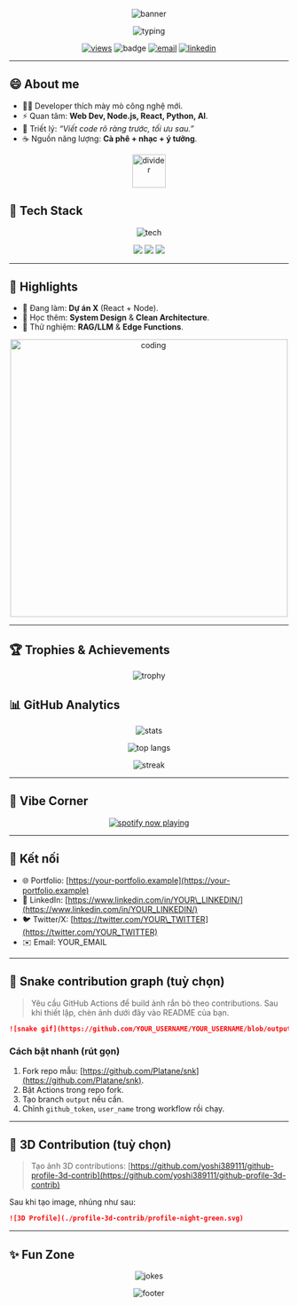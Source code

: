 <!--
🔧 Hướng dẫn nhanh:
1) Thay YOUR_USERNAME, YOUR_NAME, YOUR_EMAIL, YOUR_LINKEDIN,... bằng thông tin của bạn.
2) Một số widget cần đúng username để hiển thị (stats, langs, streak, views, trophy, profile-3d, Spotify...).
3) Bạn có thể xoá bớt phần không cần.
4) GitHub không cho dùng CSS tuỳ ý trong README. Hiệu ứng động chủ yếu dùng ảnh GIF/SVG động & dịch vụ widget.
-->

<!-- Banner động (capsule-render) -->

<p align="center">
  <img src="https://capsule-render.vercel.app/api?type=waving&height=220&text=Hello%20I'm%20YOUR_NAME%20👋&fontAlign=50&fontAlignY=40&color=0:8A2BE2,100:00FFFF&animation=fadeIn" alt="banner" />
</p>

<!-- Typing SVG -->

<p align="center">
  <img src="https://readme-typing-svg.demolab.com?font=Fira+Code&pause=1200&center=true&vCenter=true&width=700&lines=Fullstack+Developer+%F0%9F%92%BB;Y%C3%AAu+Open+Source+%26+AI+%E2%9C%A8;C%C3%A0+ph%C3%AA+%2B+Code+%3D+%E2%9D%A4%EF%B8%8F;Welcome+to+my+GitHub!" alt="typing" />
</p>

<!-- Badges & stats quick row -->

<p align="center">
  <a href="https://github.com/YOUR_USERNAME"><img src="https://komarev.com/ghpvc/?username=YOUR_USERNAME&style=for-the-badge" alt="views"/></a>
  <img src="https://img.shields.io/badge/Code-Love-blueviolet?style=for-the-badge" alt="badge"/>
  <a href="mailto:YOUR_EMAIL"><img src="https://img.shields.io/badge/Email-contact-informational?style=for-the-badge&logo=gmail" alt="email"/></a>
  <a href="https://www.linkedin.com/in/YOUR_LINKEDIN/"><img src="https://img.shields.io/badge/LinkedIn-Connect-blue?style=for-the-badge&logo=linkedin&logoColor=white" alt="linkedin"/></a>
</p>

---

## 😄 About me

* 🧑‍💻 Developer thích mày mò công nghệ mới.
* ⚡ Quan tâm: **Web Dev, Node.js, React, Python, AI**.
* 🧩 Triết lý: *“Viết code rõ ràng trước, tối ưu sau.”*
* ☕ Nguồn năng lượng: **Cà phê + nhạc + ý tưởng**.

<!-- Divider GIF -->

<p align="center">
  <img src="https://i.gifer.com/7scF.gif" height="60" alt="divider"/>
</p>

## 🧰 Tech Stack

<p align="center">
  <img src="https://skillicons.dev/icons?i=html,css,js,ts,react,next,nodejs,express,python,cpp,java,spring,tailwind,materialui,vite,webpack,git,github,vercel,netlify,mysql,postgres,mongodb,redis,docker,linux,vscode&perline=12" alt="tech"/>
</p>

<!-- Animated badges row -->

<p align="center">
  <img src="https://img.shields.io/badge/Focus-Performance%20%26%20DX-ff69b4?style=for-the-badge"/>
  <img src="https://img.shields.io/badge/Testing-Jest%20%26%20Vitest-9cf?style=for-the-badge"/>
  <img src="https://img.shields.io/badge/Cloud-Firebase%20%26%20Supabase-00c7b7?style=for-the-badge"/>
</p>

---

## 🚀 Highlights

* 🔭 Đang làm: **Dự án X** (React + Node).
* 🌱 Học thêm: **System Design** & **Clean Architecture**.
* 🧪 Thử nghiệm: **RAG/LLM** & **Edge Functions**.

<p align="center">
  <img src="https://media4.giphy.com/media/qgQUggAC3Pfv687qPC/giphy.gif" width="500" alt="coding"/>
</p>

---

## 🏆 Trophies & Achievements

<p align="center">
  <img src="https://github-profile-trophy.vercel.app/?username=YOUR_USERNAME&theme=radical&no-bg=true&row=1&column=7" alt="trophy"/>
</p>

## 📊 GitHub Analytics

<p align="center">
  <img src="https://github-readme-stats.vercel.app/api?username=YOUR_USERNAME&show_icons=true&theme=radical" alt="stats"/>
</p>
<p align="center">
  <img src="https://github-readme-stats.vercel.app/api/top-langs/?username=YOUR_USERNAME&layout=compact&theme=tokyonight" alt="top langs"/>
</p>
<p align="center">
  <img src="https://streak-stats.demolab.com?user=YOUR_USERNAME&theme=tokyonight&date_format=M%20j%5B%2C%20Y%5D" alt="streak"/>
</p>

---

## 🎵 Vibe Corner

<p align="center">
  <a href="https://open.spotify.com/user/YOUR_SPOTIFY_ID">
    <img src="https://novatorem.vercel.app/api/spotify" alt="spotify now playing"/>
  </a>
</p>

---

## 🤝 Kết nối

* 🌐 Portfolio: [https://your-portfolio.example](https://your-portfolio.example)
* 💼 LinkedIn: [https://www.linkedin.com/in/YOUR\_LINKEDIN/](https://www.linkedin.com/in/YOUR_LINKEDIN/)
* 🐦 Twitter/X: [https://twitter.com/YOUR\_TWITTER](https://twitter.com/YOUR_TWITTER)
* ✉️ Email: YOUR\_EMAIL

---

## 🐍 Snake contribution graph (tuỳ chọn)

> Yêu cầu GitHub Actions để build ảnh rắn bò theo contributions. Sau khi thiết lập, chèn ảnh dưới đây vào README của bạn.

```md
![snake gif](https://github.com/YOUR_USERNAME/YOUR_USERNAME/blob/output/github-contribution-grid-snake.svg)
```

### Cách bật nhanh (rút gọn)

1. Fork repo mẫu: [https://github.com/Platane/snk](https://github.com/Platane/snk).
2. Bật Actions trong repo fork.
3. Tạo branch `output` nếu cần.
4. Chỉnh `github_token`, `user_name` trong workflow rồi chạy.

---

## 🧱 3D Contribution (tuỳ chọn)

> Tạo ảnh 3D contributions: [https://github.com/yoshi389111/github-profile-3d-contrib](https://github.com/yoshi389111/github-profile-3d-contrib)

Sau khi tạo image, nhúng như sau:

```md
![3D Profile](./profile-3d-contrib/profile-night-green.svg)
```

---

## ✨ Fun Zone

<p align="center">
  <img src="https://readme-jokes.vercel.app/api?hideBorder&theme=radical" alt="jokes"/>
</p>

<!-- Footer wave -->

<p align="center">
  <img src="https://capsule-render.vercel.app/api?type=waving&height=120&section=footer&color=0:00FFFF,100:8A2BE2" alt="footer"/>
</p>
